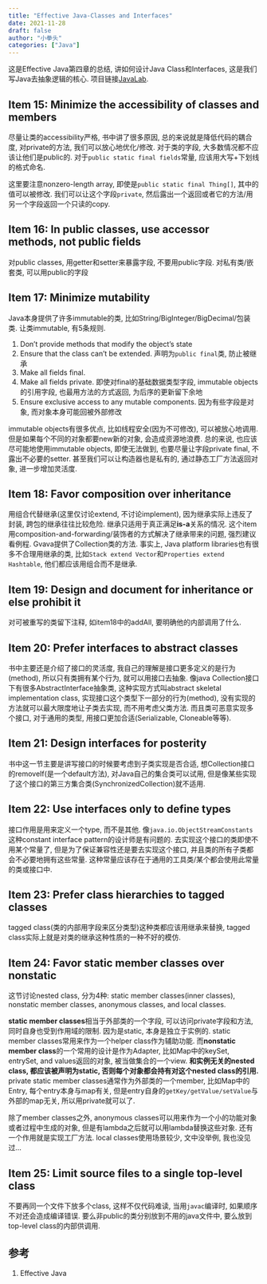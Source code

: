 ```yaml
---
title: "Effective Java-Classes and Interfaces"
date: 2021-11-28
draft: false
author: "小拳头"
categories: ["Java"]
---
```


这是Effective Java第四章的总结, 讲如何设计Java Class和Interfaces, 这是我们写Java去抽象逻辑的核心. 项目链接[JavaLab](https://github.com/huanruiz/JavaLab).

## Item 15: Minimize the accessibility of classes and members
尽量让类的accessibility严格, 书中讲了很多原因, 总的来说就是降低代码的耦合度, 对private的方法, 我们可以放心地优化/修改. 对于类的字段, 大多数情况都不应该让他们是public的. 对于`public static final fields`常量, 应该用大写+下划线的格式命名.

这里要注意nonzero-length array, 即使是`public static final Thing[]`, 其中的值可以被修改. 我们可以让这个字段`private`, 然后露出一个返回或者它的方法/用另一个字段返回一个只读的copy.

## Item 16: In public classes, use accessor methods, not public fields
对public classes, 用getter和setter来暴露字段, 不要用public字段. 对私有类/嵌套类, 可以用public的字段

## Item 17: Minimize mutability
Java本身提供了许多immutable的类, 比如String/BigInteger/BigDecimal/包装类. 让类immutable, 有5条规则.
1. Don’t provide methods that modify the object’s state
2. Ensure that the class can’t be extended. 声明为`public final`类, 防止被继承
3. Make all fields final. 
4. Make all fields private. 即使对final的基础数据类型字段, immutable objects的引用字段, 也最用方法的方式返回, 为后序的更新留下余地
5. Ensure exclusive access to any mutable components. 因为有些字段是对象, 而对象本身可能回被外部修改

immutable objects有很多优点, 比如线程安全(因为不可修改), 可以被放心地调用. 但是如果每个不同的对象都要new新的对象, 会造成资源地浪费. 总的来说, 也应该尽可能地使用immutable objects, 即使无法做到, 也要尽量让字段private final, 不露出不必要的setter. 甚至我们可以让构造器也是私有的, 通过静态工厂方法返回对象, 进一步增加灵活度.

## Item 18: Favor composition over inheritance
用组合代替继承(这里仅讨论extend, 不讨论implement), 因为继承实际上违反了封装, 跨包的继承往往比较危险. 继承只适用于真正满足**is-a**关系的情况. 这个item用composition-and-forwarding/装饰者的方式解决了继承带来的问题, 强烈建议看例程. Gvava提供了Collection类的方法. 事实上, Java platform libraries也有很多不合理用继承的类, 比如`Stack extend Vector`和`Properties extend Hashtable`, 他们都应该用组合而不是继承.

## Item 19: Design and document for inheritance or else prohibit it
对可被重写的类留下注释, 如item18中的addAll, 要明确他的内部调用了什么.

## Item 20: Prefer interfaces to abstract classes
书中主要还是介绍了接口的灵活度, 我自己的理解是接口更多定义的是行为(method), 所以只有类拥有某个行为, 就可以用接口去抽象. 像java Collection接口下有很多AbstractInterface抽象类, 这种实现方式叫abstract skeletal implementation class, 实现接口这个类型下一部分的行为(method), 没有实现的方法就可以最大限度地让子类去实现, 而不用考虑父类方法. 而且类可恶意实现多个接口, 对于通用的类型, 用接口更加合适(Serializable, Cloneable等等).

## Item 21: Design interfaces for posterity
书中这一节主要是讲写接口的时候要考虑到子类实现是否合适, 想Collection接口的removeIf(是一个default方法), 对Java自己的集合类可以试用, 但是像某些实现了这个接口的第三方集合类(SynchronizedCollection)就不适用.

## Item 22: Use interfaces only to define types
接口作用是用来定义一个type, 而不是其他. 像`java.io.ObjectStreamConstants`这种constant interface pattern的设计师是有问题的. 去实现这个接口的类即使不用某个常量了, 但是为了保证兼容性还是要去实现这个接口, 并且类的所有子类都会不必要地拥有这些常量. 这种常量应该存在于通用的工具类/某个都会使用此常量的类或接口中.

## Item 23: Prefer class hierarchies to tagged classes
tagged class(类的内部用字段来区分类型)这种类都应该用继承来替换, tagged class实际上就是对类的继承这种性质的一种不好的模仿.

## Item 24: Favor static member classes over nonstatic
这节讨论nested class, 分为4种: static member classes(inner classes), nonstatic member classes, anonymous classes, and local classes. 

**static member classes**相当于外部类的一个字段, 可以访问private字段和方法, 同时自身也受到作用域的限制. 因为是static, 本身是独立于实例的. static member classes常用来作为一个helper class作为辅助功能. 而**nonstatic member class**的一个常用的设计是作为Adapter, 比如Map中的keySet, entrySet, and values返回的对象, 被当做集合的一个view. **和实例无关的nested class, 都应该被声明为static, 否则每个对象都会持有对这个nested class的引用.** private static member classes通常作为外部类的一个member, 比如Map中的Entry, 每个entry本身与map有关, 但是entry自身的`getKey/getValue/setValue`与外部的map无关, 所以用private就可以了.

除了member classes之外, anonymous classes可以用来作为一个小的功能对象或者过程中生成的对象, 但是有lambda之后就可以用lambda替换这些对象. 还有一个作用就是实现工厂方法. local classes使用场景较少, 文中没举例, 我也没见过...

## Item 25: Limit source files to a single top-level class
不要再同一个文件下放多个class, 这样不仅代码难读, 当用`javac`编译时, 如果顺序不对还会造成编译错误. 要么非public的类分别放到不用的java文件中, 要么放到top-level class的内部供调用.

## 参考
1. Effective Java